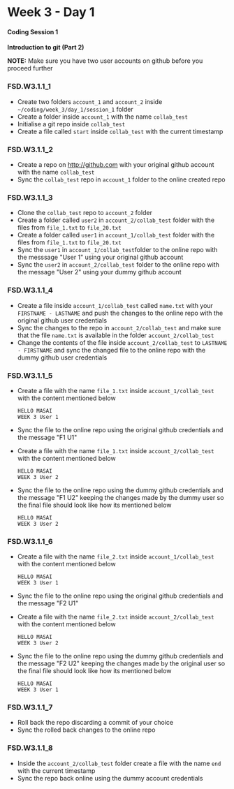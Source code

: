 # Week 3 - Day 1

#### Coding Session 1

**Introduction to git (Part 2)**

**NOTE:** Make sure you have two user accounts on github before you proceed further



### FSD.W3.1.1_1

- Create two folders `account_1` and `account_2` inside `~/coding/week_3/day_1/session_1` folder
- Create a folder inside `account_1` with the name `collab_test`
- Initialise a git repo inside `collab_test`
- Create a file called `start` inside `collab_test` with the current timestamp

### FSD.W3.1.1_2

- Create a repo on http://github.com with your original github account with the name `collab_test`
- Sync the `collab_test` repo in `account_1` folder to the online created repo

### FSD.W3.1.1_3

- Clone the `collab_test` repo to `account_2` folder
- Create a folder called `user2` in `account_2/collab_test` folder with the files from `file_1.txt` to `file_20.txt`
- Create a folder called `user1` in `account_1/collab_test` folder with the files from `file_1.txt` to `file_20.txt`
- Sync the `user1` in `account_1/collab_test`folder to the online repo with the messsage "User 1" using your original github account
- Sync the `user2` in `account_2/collab_test` folder to the online repo with the message "User 2" using your dummy github account

### FSD.W3.1.1_4

- Create a file inside `account_1/collab_test` called `name.txt` with your `FIRSTNAME - LASTNAME` and push the changes to the online repo with the original github user credentials
- Sync the changes to the repo in `account_2/collab_test` and make sure that the file `name.txt` is available in the folder `account_2/collab_test`
- Change the contents of the file  inside `account_2/collab_test` to `LASTNAME - FIRSTNAME` and sync the changed file to the online repo with the dummy github user credentials

### FSD.W3.1.1_5

- Create a file with the name `file_1.txt` inside `account_1/collab_test` with the content  mentioned below

  ```
  HELLO MASAI 
  WEEK 3 User 1
  ```
  
- Sync the file to the online repo using the original github credentials and the message "F1 U1"

- Create a file with the name `file_1.txt` inside `account_2/collab_test` with the content mentioned below

  ```
  HELLO MASAI 
  WEEK 3 User 2
  ```
  
- Sync the file to the online repo using the dummy github credentials and the message "F1 U2" keeping the changes made by the dummy user so the final file should look like how its mentioned below
  ```
  HELLO MASAI 
  WEEK 3 User 2
  ```


### FSD.W3.1.1_6

- Create a file with the name `file_2.txt` inside `account_1/collab_test` with the content  mentioned below

  ```
  HELLO MASAI 
  WEEK 3 User 1
  ```
  
- Sync the file to the online repo using the original github credentials and the message "F2 U1"

- Create a file with the name `file_2.txt` inside `account_2/collab_test` with the content mentioned below

  ```
  HELLO MASAI 
  WEEK 3 User 2
  ```
  
- Sync the file to the online repo using the dummy github credentials and the message "F2 U2" keeping the changes made by the original user so the final file should look like how its mentioned below

  ```
  HELLO MASAI 
  WEEK 3 User 1
  ```
  
### FSD.W3.1.1_7

- Roll back the repo discarding a commit of your choice
- Sync the rolled back changes to the online repo

### FSD.W3.1.1_8

- Inside the `account_2/collab_test` folder create a file with the name `end` with the current timestamp
- Sync the repo back online using the dummy account credentials